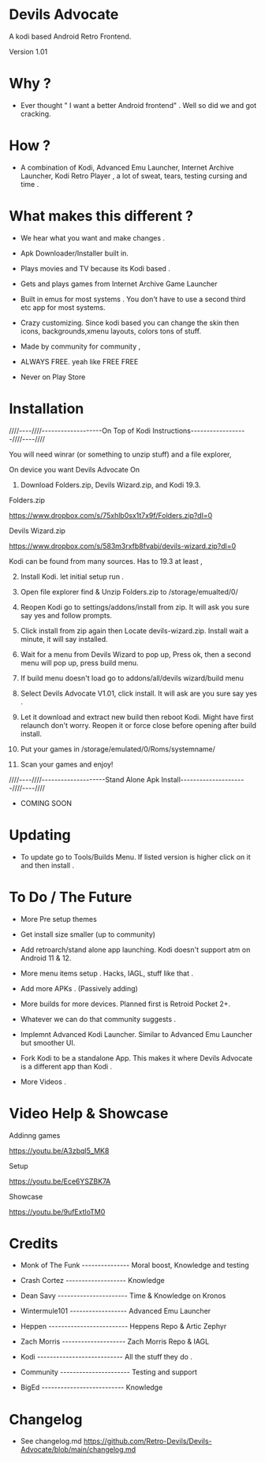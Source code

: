 # Devils Advocate
A kodi based Android Retro Frontend.

Version 1.01 

# Why ? 

- Ever thought " I want a better Android  frontend" . Well so did we and got cracking. 

# How ? 

- A combination of Kodi, Advanced Emu Launcher, Internet Archive Launcher, Kodi Retro Player , a lot of sweat, tears, testing cursing and time .

# What makes this different ? 

- We hear what you want and make changes . 

- Apk Downloader/Installer built in.

- Plays movies and TV because its Kodi based .

- Gets and plays games from Internet Archive Game Launcher 

- Built in emus for most systems . You don't have to use a second third etc app for most systems.

- Crazy customizing.  Since kodi based you can change the skin then icons, backgrounds,xmenu layouts, colors tons of stuff. 

- Made by community for community , 

- ALWAYS FREE. yeah like FREE FREE 

- Never on Play Store 

# Installation 

////----////-------------------On Top of Kodi Instructions------------------////----////

You will need winrar (or something to unzip stuff) and a file explorer, 

On device you want Devils Advocate On 

1. Download Folders.zip, Devils Wizard.zip, and Kodi 19.3.

Folders.zip 

https://www.dropbox.com/s/75xhlb0sx1t7x9f/Folders.zip?dl=0

Devils Wizard.zip

https://www.dropbox.com/s/583m3rxfb8fvabj/devils-wizard.zip?dl=0

Kodi can be found from many sources. Has to 19.3 at least , 

2. Install Kodi. let initial setup run .

3. Open file explorer find & Unzip Folders.zip to /storage/emualted/0/

4. Reopen Kodi go to settings/addons/install from zip. It will ask you sure say yes and follow prompts.

5. Click install from zip again then Locate devils-wizard.zip. Install wait a minute, it will say installed. 

6. Wait for a menu from Devils Wizard to pop up, Press ok, then a second menu will pop up, press build menu.

7. If build menu doesn't load go to addons/all/devils wizard/build menu

8. Select Devils Advocate V1.01, click install. It will ask are you sure say yes . 

9. Let it download and extract new build then reboot Kodi. Might have first relaunch don't worry. Reopen it or force close before opening after build install. 

10. Put your games in /storage/emulated/0/Roms/systemname/

11. Scan your games and enjoy!

////----////--------------------Stand Alone Apk Install---------------------////----////

- COMING SOON 

# Updating 

- To update go to Tools/Builds Menu. If listed version is higher click on it and then install .

# To Do / The Future

- More Pre setup themes

- Get install size smaller (up to community)

- Add retroarch/stand alone app launching. Kodi doesn't support atm on Android 11 & 12. 

- More menu items setup . Hacks, IAGL, stuff like that .

- Add more APKs . (Passively adding)

- More builds for more devices. Planned first is Retroid Pocket 2+.

- Whatever we can do that community suggests .

- Implemnt Advanced Kodi Launcher. Similar to Advanced Emu Launcher but smoother UI.

- Fork Kodi to be a standalone App. This makes it where Devils Advocate is a different app than Kodi . 

- More Videos .

# Video Help & Showcase

Addinng games 

https://youtu.be/A3zbqI5_MK8

Setup 

https://youtu.be/Ece6YSZBK7A

Showcase

https://youtu.be/9ufExtloTM0


# Credits

- Monk of The Funk --------------- Moral boost, Knowledge and testing 

- Crash Cortez ------------------- Knowledge

- Dean Savy ---------------------- Time & Knowledge on Kronos

- Wintermule101 ------------------ Advanced Emu Launcher 

- Heppen ------------------------- Heppens Repo & Artic Zephyr 

- Zach Morris -------------------- Zach Morris Repo & IAGL

- Kodi --------------------------- All the stuff they do .

- Community ---------------------- Testing and support 

- BigEd -------------------------- Knowledge 

# Changelog

- See changelog.md https://github.com/Retro-Devils/Devils-Advocate/blob/main/changelog.md

